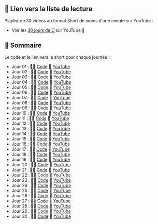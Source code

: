 ## 🔗 Lien vers la liste de lecture

Playlist de 30 vidéos au format Short de moins d'une minute sur YouTube : 
- Voir les [30 jours de C](https://www.youtube.com/playlist?list=PLeXyx0kOyiXuFe1QmdGSpgsbMjD3EQDum) sur YouTube 🔴

## 📖 Sommaire

Le code et le lien vers le short pour chaque journée : 

- Jour 01 : 👨‍💻 [Code](https://github.com/commentcoder/30-jours-de-c/blob/main/jour_01.c) 🎥 [YouTube](https://www.youtube.com/shorts/SLmtzcE_rZU)
- Jour 02 : 👨‍💻 [Code](https://github.com/commentcoder/30-jours-de-c/blob/main/jour_02.c) 🎥 [YouTube](https://www.youtube.com/shorts/PbqySA_69Tk)
- Jour 03 : 👨‍💻 [Code](https://github.com/commentcoder/30-jours-de-c/blob/main/jour_03.c) 🎥 [YouTube](https://www.youtube.com/shorts/c2kVomqMRTI)
- Jour 04 : 👨‍💻 [Code](https://github.com/commentcoder/30-jours-de-c/blob/main/jour_04.c) 🎥 [YouTube](https://www.youtube.com/shorts/WLuphtao0-0)
- Jour 05 : 👨‍💻 [Code](https://github.com/commentcoder/30-jours-de-c/blob/main/jour_05.c) 🎥 [YouTube](https://www.youtube.com/shorts/CBNsMAWSSNU)
- Jour 06 : 👨‍💻 [Code](https://github.com/commentcoder/30-jours-de-c/blob/main/jour_06.c) 🎥 [YouTube](https://www.youtube.com/shorts/HF_oeFdEHtA)
- Jour 07 : 👨‍💻 [Code](https://github.com/commentcoder/30-jours-de-c/blob/main/jour_07.c) 🎥 [YouTube](https://www.youtube.com/shorts/bcrzLSKCNXc)
- Jour 08 : 👨‍💻 [Code](https://github.com/commentcoder/30-jours-de-c/blob/main/jour_08.c) 🎥 [YouTube](https://www.youtube.com/shorts/9hDAfNLpE2I)
- Jour 09 : 👨‍💻 [Code](https://github.com/commentcoder/30-jours-de-c/blob/main/jour_09.c) 🎥 [YouTube](https://www.youtube.com/shorts/hN5PrGEhiLo)
- Jour 10 : 👨‍💻 [Code](https://github.com/commentcoder/30-jours-de-c/blob/main/jour_10.c) 🎥 [YouTube](https://www.youtube.com/shorts/ya7gB-dMKbw)
- Jour 11 : 👨‍💻 [Code](https://github.com/commentcoder/30-jours-de-c/blob/main/jour_11.c) 🎥 [YouTube](https://www.youtube.com/shorts/XEjhLP1kcFE)
- Jour 12 : 👨‍💻 [Code](https://github.com/commentcoder/30-jours-de-c/blob/main/jour_12.c) 🎥 [YouTube](https://www.youtube.com/shorts/zRs_VS40xjM)
- Jour 13 : 👨‍💻 [Code](https://github.com/commentcoder/30-jours-de-c/blob/main/jour_13.c) 🎥 [YouTube](https://www.youtube.com/shorts/YNG483SvQZM)
- Jour 14 : 👨‍💻 [Code](https://github.com/commentcoder/30-jours-de-c/blob/main/jour_14.c) 🎥 [YouTube](https://www.youtube.com/shorts/nIYIj5rjX_w)
- Jour 15 : 👨‍💻 [Code](https://github.com/commentcoder/30-jours-de-c/blob/main/jour_15.c) 🎥 [YouTube](https://www.youtube.com/shorts/Eic0X7lwaNs)
- Jour 16 : 👨‍💻 [Code](https://github.com/commentcoder/30-jours-de-c/blob/main/jour_16.c) 🎥 [YouTube](https://www.youtube.com/shorts/z9MqiODkfiE)
- Jour 17 : 👨‍💻 [Code](https://github.com/commentcoder/30-jours-de-c/blob/main/jour_17.c) 🎥 [YouTube]()
- Jour 18 : 👨‍💻 [Code](https://github.com/commentcoder/30-jours-de-c/blob/main/jour_18.c) 🎥 [YouTube]()
- Jour 19 : 👨‍💻 [Code](https://github.com/commentcoder/30-jours-de-c/blob/main/jour_19.c) 🎥 [YouTube]()
- Jour 20 : 👨‍💻 [Code](https://github.com/commentcoder/30-jours-de-c/blob/main/jour_20.c) 🎥 [YouTube]()
- Jour 21 : 👨‍💻 [Code](https://github.com/commentcoder/30-jours-de-c/blob/main/jour_21.c) 🎥 [YouTube]()
- Jour 22 : 👨‍💻 [Code](https://github.com/commentcoder/30-jours-de-c/blob/main/jour_22.c) 🎥 [YouTube]()
- Jour 23 : 👨‍💻 [Code](https://github.com/commentcoder/30-jours-de-c/blob/main/jour_23.c) 🎥 [YouTube]()
- Jour 24 : 👨‍💻 [Code](https://github.com/commentcoder/30-jours-de-c/blob/main/jour_24.c) 🎥 [YouTube]()
- Jour 25 : 👨‍💻 [Code](https://github.com/commentcoder/30-jours-de-c/blob/main/jour_25.c) 🎥 [YouTube]()
- Jour 26 : 👨‍💻 [Code](https://github.com/commentcoder/30-jours-de-c/blob/main/jour_26.c) 🎥 [YouTube]()
- Jour 27 : 👨‍💻 [Code](https://github.com/commentcoder/30-jours-de-c/blob/main/jour_27.c) 🎥 [YouTube]()
- Jour 28 : 👨‍💻 [Code](https://github.com/commentcoder/30-jours-de-c/blob/main/jour_28.c) 🎥 [YouTube]()
- Jour 29 : 👨‍💻 [Code](https://github.com/commentcoder/30-jours-de-c/blob/main/jour_29.c) 🎥 [YouTube]()
- Jour 30 : 👨‍💻 [Code](https://github.com/commentcoder/30-jours-de-c/blob/main/jour_30.c) 🎥 [YouTube]()


